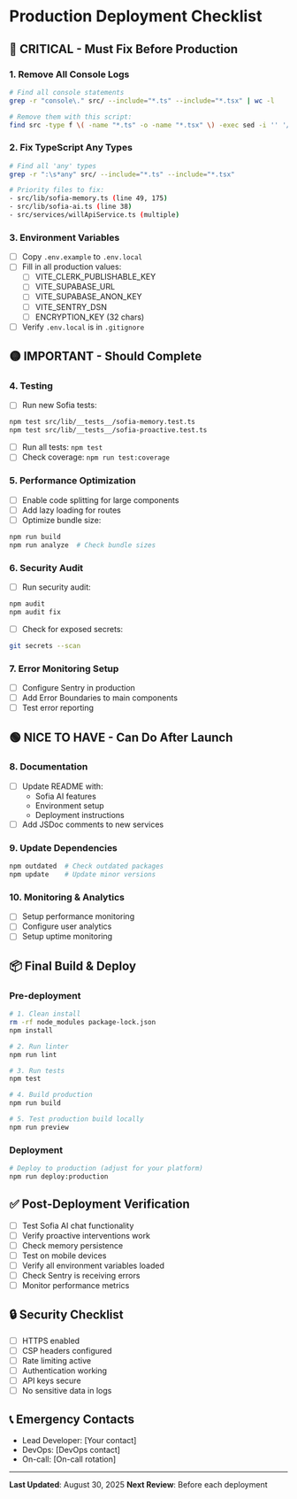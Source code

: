 # Production Deployment Checklist

## 🚨 CRITICAL - Must Fix Before Production

### 1. Remove All Console Logs

```bash
# Find all console statements
grep -r "console\." src/ --include="*.ts" --include="*.tsx" | wc -l

# Remove them with this script:
find src -type f \( -name "*.ts" -o -name "*.tsx" \) -exec sed -i '' '/console\./d' {} +
```

### 2. Fix TypeScript Any Types

```bash
# Find all 'any' types
grep -r ":\s*any" src/ --include="*.ts" --include="*.tsx"

# Priority files to fix:
- src/lib/sofia-memory.ts (line 49, 175)
- src/lib/sofia-ai.ts (line 38)
- src/services/willApiService.ts (multiple)
```

### 3. Environment Variables

- [ ] Copy `.env.example` to `.env.local`
- [ ] Fill in all production values:
  - [ ] VITE_CLERK_PUBLISHABLE_KEY
  - [ ] VITE_SUPABASE_URL
  - [ ] VITE_SUPABASE_ANON_KEY
  - [ ] VITE_SENTRY_DSN
  - [ ] ENCRYPTION_KEY (32 chars)
- [ ] Verify `.env.local` is in `.gitignore`

## 🟡 IMPORTANT - Should Complete

### 4. Testing

- [ ] Run new Sofia tests:

```bash
npm test src/lib/__tests__/sofia-memory.test.ts
npm test src/lib/__tests__/sofia-proactive.test.ts
```

- [ ] Run all tests: `npm test`
- [ ] Check coverage: `npm run test:coverage`

### 5. Performance Optimization

- [ ] Enable code splitting for large components
- [ ] Add lazy loading for routes
- [ ] Optimize bundle size:

```bash
npm run build
npm run analyze  # Check bundle sizes
```

### 6. Security Audit

- [ ] Run security audit:

```bash
npm audit
npm audit fix
```

- [ ] Check for exposed secrets:

```bash
git secrets --scan
```

### 7. Error Monitoring Setup

- [ ] Configure Sentry in production
- [ ] Add Error Boundaries to main components
- [ ] Test error reporting

## 🟢 NICE TO HAVE - Can Do After Launch

### 8. Documentation

- [ ] Update README with:
  - Sofia AI features
  - Environment setup
  - Deployment instructions
- [ ] Add JSDoc comments to new services

### 9. Update Dependencies

```bash
npm outdated  # Check outdated packages
npm update    # Update minor versions
```

### 10. Monitoring & Analytics

- [ ] Setup performance monitoring
- [ ] Configure user analytics
- [ ] Setup uptime monitoring

## 📦 Final Build & Deploy

### Pre-deployment

```bash
# 1. Clean install
rm -rf node_modules package-lock.json
npm install

# 2. Run linter
npm run lint

# 3. Run tests
npm test

# 4. Build production
npm run build

# 5. Test production build locally
npm run preview
```

### Deployment

```bash
# Deploy to production (adjust for your platform)
npm run deploy:production
```

## ✅ Post-Deployment Verification

- [ ] Test Sofia AI chat functionality
- [ ] Verify proactive interventions work
- [ ] Check memory persistence
- [ ] Test on mobile devices
- [ ] Verify all environment variables loaded
- [ ] Check Sentry is receiving errors
- [ ] Monitor performance metrics

## 🔒 Security Checklist

- [ ] HTTPS enabled
- [ ] CSP headers configured
- [ ] Rate limiting active
- [ ] Authentication working
- [ ] API keys secure
- [ ] No sensitive data in logs

## 📞 Emergency Contacts

- Lead Developer: [Your contact]
- DevOps: [DevOps contact]
- On-call: [On-call rotation]

---

**Last Updated**: August 30, 2025
**Next Review**: Before each deployment
